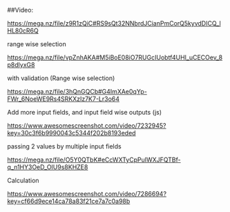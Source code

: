 ##Video: 

https://mega.nz/file/z9R1zQiC#RS9sQt32NNbrdJCianPmCorQ5kyvdDICQ_lHL80cR6Q

range wise selection

https://mega.nz/file/vpZnhAKA#M5iBoE08iO7RUGcIUobtf4UHI_uCECOev_8p8dlyxG8

with validation (Range wise selection)

https://mega.nz/file/3hQnGQCb#G4ImXAe0qYp-FWr_6NoeWE9Rs4SRKXzIz7K7-Lr3o64

Add more input fields, and input field wise outputs (js)

https://www.awesomescreenshot.com/video/7232945?key=30c3f6b9990043c5344f202b8193eded

passing 2 values by multiple input fields

https://mega.nz/file/O5Y0QTbK#eCcWXTyCpPuIWXJFQTBf-q_n1HY3OeD_OIU9s8KHZE8

Calculation

https://www.awesomescreenshot.com/video/7286694?key=cf66d9ece14ca78a83f21ce7a7c0a98b
